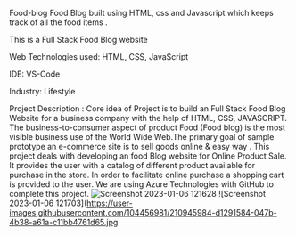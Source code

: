 Food-blog
Food Blog built using HTML, css and Javascript which keeps track of all the food items . 

This is a Full Stack Food Blog website

Web Technologies used: HTML, CSS, JavaScript

IDE: VS-Code

Industry: Lifestyle




Project Description : Core idea of Project is to build an Full Stack Food Blog Website for a business company with the help of HTML, CSS, JAVASCRIPT. The business-to-consumer aspect of product Food (Food blog) is the most visible business use of the World Wide Web.The primary goal of sample prototype an e-commerce site is to sell goods online & easy way . This project deals with developing an food Blog website for Online Product Sale. It provides the user with a catalog of different product available for purchase in the store. In order to facilitate online purchase a shopping cart is provided to the user. We are using Azure Technologies with GitHub to complete this project.
![Screenshot 2023-01-06 121628](https://user-images.githubusercontent.com/104456981/210946062-9456f9ca-a291-4eec-998a-d47d682ca3d4.jpg)
![Screenshot 2023-01-06 121703](https://user-images.githubusercontent.com/104456981/210945984-d1291584-047b-4b38-a61a-c11bb4761d65.jpg
